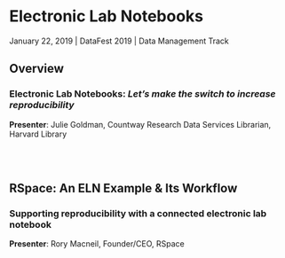 # Electronic Lab Notebooks

January 22, 2019 | DataFest 2019 | Data Management Track

## Overview
### Electronic Lab Notebooks: <I>Let’s make the switch to increase reproducibility</I>
<b>Presenter</b>: Julie Goldman, Countway Research Data Services Librarian, Harvard Library

<br><br>

## RSpace: An ELN Example & Its Workflow
### Supporting reproducibility with a connected electronic lab notebook
<b>Presenter</b>: Rory Macneil, Founder/CEO, RSpace
